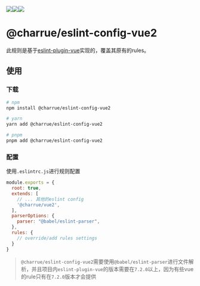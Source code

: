 ![](https://img.shields.io/npm/v/@charrue/eslint-config-vue2.svg)![](https://img.shields.io/npm/dt/@charrue/eslint-config-vue2.svg)![](https://img.shields.io/npm/l/express.svg)


# @charrue/eslint-config-vue2

此规则是基于[eslint-plugin-vue](https://github.com/vuejs/eslint-plugin-vue)实现的，覆盖其原有的rules。


## 使用

### 下载

```bash
# npm
npm install @charrue/eslint-config-vue2

# yarn
yarn add @charrue/eslint-config-vue2

# pnpm
pnpm add @charrue/eslint-config-vue2
```



### 配置


使用`.eslintrc.js`进行规则配置
```js
module.exports = {
  root: true,
  extends: [
    // ... 其他的eslint config
    '@charrue/vue2',
  ],
  parserOptions: {
    parser: "@babel/eslint-parser",
  },
  rules: {
    // override/add rules settings
  }
}
```
> `@charrue/eslint-config-vue2`需要使用`@babel/eslint-parser`进行文件解析，并且项目内`eslint-plugin-vue`的版本需要在`7.2.0`以上，因为有些vue的rule只有在`7.2.0`版本才会提供

